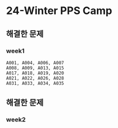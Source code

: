 # 24-Winter PPS Camp

## 해결한 문제
### week1
	A001, A004, A006, A007
	A008, A009, A013, A015
	A017, A018, A019, A020
	A021, A022, A026, A028
	A031, A033, A034, A035

## 해결한 문제
### week2
  
